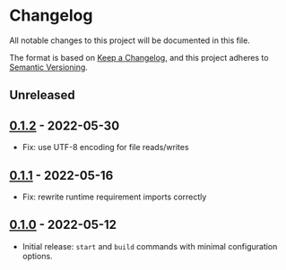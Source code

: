 # Changelog

All notable changes to this project will be documented in this file.

The format is based on [Keep a Changelog](https://keepachangelog.com/en/1.0.0/), and this project adheres to [Semantic Versioning](https://semver.org/spec/v2.0.0.html).

## Unreleased

## [0.1.2] - 2022-05-30

- Fix: use UTF-8 encoding for file reads/writes

## [0.1.1] - 2022-05-16

- Fix: rewrite runtime requirement imports correctly

## [0.1.0] - 2022-05-12

- Initial release: `start` and `build` commands with minimal configuration options.

[0.1.0]: https://github.com/nlsfi/qgis-plugin-dev-tools/releases/tag/v0.1.0
[0.1.1]: https://github.com/nlsfi/qgis-plugin-dev-tools/releases/tag/v0.1.1
[0.1.2]: https://github.com/nlsfi/qgis-plugin-dev-tools/releases/tag/v0.1.2
